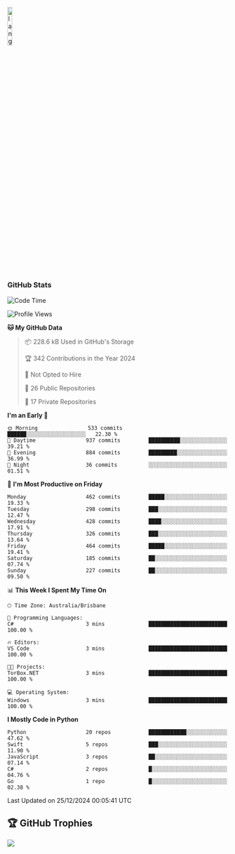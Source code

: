 <p align="left"><img width=15%" src="https://github.com/alansmathew/alansmathew/raw/master/lang.gif" alt="lang image here" /></p>

# <h3 align="left">GitHub Stats</h3>

<!--START_SECTION:waka-->
![Code Time](http://img.shields.io/badge/Code%20Time-532%20hrs%2016%20mins-blue)

![Profile Views](http://img.shields.io/badge/Profile%20Views-3-blue)

**🐱 My GitHub Data** 

> 📦 228.6 kB Used in GitHub's Storage 
 > 
> 🏆 342 Contributions in the Year 2024
 > 
> 🚫 Not Opted to Hire
 > 
> 📜 26 Public Repositories 
 > 
> 🔑 17 Private Repositories 
 > 
**I'm an Early 🐤** 

```text
🌞 Morning                533 commits         ██████░░░░░░░░░░░░░░░░░░░   22.30 % 
🌆 Daytime                937 commits         ██████████░░░░░░░░░░░░░░░   39.21 % 
🌃 Evening                884 commits         █████████░░░░░░░░░░░░░░░░   36.99 % 
🌙 Night                  36 commits          ░░░░░░░░░░░░░░░░░░░░░░░░░   01.51 % 
```
📅 **I'm Most Productive on Friday** 

```text
Monday                   462 commits         █████░░░░░░░░░░░░░░░░░░░░   19.33 % 
Tuesday                  298 commits         ███░░░░░░░░░░░░░░░░░░░░░░   12.47 % 
Wednesday                428 commits         ████░░░░░░░░░░░░░░░░░░░░░   17.91 % 
Thursday                 326 commits         ███░░░░░░░░░░░░░░░░░░░░░░   13.64 % 
Friday                   464 commits         █████░░░░░░░░░░░░░░░░░░░░   19.41 % 
Saturday                 185 commits         ██░░░░░░░░░░░░░░░░░░░░░░░   07.74 % 
Sunday                   227 commits         ██░░░░░░░░░░░░░░░░░░░░░░░   09.50 % 
```


📊 **This Week I Spent My Time On** 

```text
🕑︎ Time Zone: Australia/Brisbane

💬 Programming Languages: 
C#                       3 mins              █████████████████████████   100.00 % 

🔥 Editors: 
VS Code                  3 mins              █████████████████████████   100.00 % 

🐱‍💻 Projects: 
TorBox.NET               3 mins              █████████████████████████   100.00 % 

💻 Operating System: 
Windows                  3 mins              █████████████████████████   100.00 % 
```

**I Mostly Code in Python** 

```text
Python                   20 repos            ████████████░░░░░░░░░░░░░   47.62 % 
Swift                    5 repos             ███░░░░░░░░░░░░░░░░░░░░░░   11.90 % 
JavaScript               3 repos             ██░░░░░░░░░░░░░░░░░░░░░░░   07.14 % 
C#                       2 repos             █░░░░░░░░░░░░░░░░░░░░░░░░   04.76 % 
Go                       1 repo              █░░░░░░░░░░░░░░░░░░░░░░░░   02.38 % 
```




 Last Updated on 25/12/2024 00:05:41 UTC
<!--END_SECTION:waka-->

## 🏆 GitHub Trophies

![](https://github-profile-trophy.vercel.app/?username=samh06&theme=discord&no-frame=true&no-bg=false&margin-w=4)
